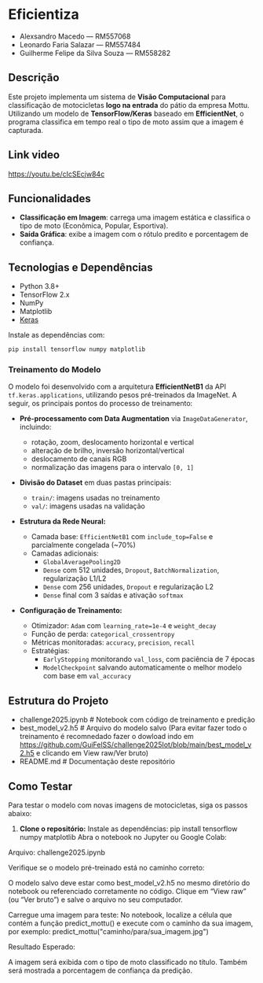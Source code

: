 # Eficientiza  
- Alexsandro Macedo — RM557068  
- Leonardo Faria Salazar — RM557484  
- Guilherme Felipe da Silva Souza — RM558282  

## Descrição
Este projeto implementa um sistema de **Visão Computacional** para classificação de motocicletas **logo na entrada** do pátio da empresa Mottu. Utilizando um modelo de **TensorFlow/Keras** baseado em **EfficientNet**, o programa classifica em tempo real o tipo de moto assim que a imagem é capturada.

## Link video
https://youtu.be/cIcSEcjw84c

## Funcionalidades
- **Classificação em Imagem**: carrega uma imagem estática e classifica o tipo de moto (Econômica, Popular, Esportiva).
- **Saída Gráfica**: exibe a imagem com o rótulo predito e porcentagem de confiança.

## Tecnologias e Dependências
- Python 3.8+
- TensorFlow 2.x
- NumPy
- Matplotlib
- [Keras](https://keras.io/)

Instale as dependências com:

```bash
pip install tensorflow numpy matplotlib
```

### Treinamento do Modelo

O modelo foi desenvolvido com a arquitetura **EfficientNetB1** da API `tf.keras.applications`, utilizando pesos pré-treinados da ImageNet. A seguir, os principais pontos do processo de treinamento:

- **Pré-processamento com Data Augmentation** via `ImageDataGenerator`, incluindo:
  - rotação, zoom, deslocamento horizontal e vertical
  - alteração de brilho, inversão horizontal/vertical
  - deslocamento de canais RGB
  - normalização das imagens para o intervalo `[0, 1]`

- **Divisão do Dataset** em duas pastas principais:
  - `train/`: imagens usadas no treinamento
  - `val/`: imagens usadas na validação

- **Estrutura da Rede Neural:**
  - Camada base: `EfficientNetB1` com `include_top=False` e parcialmente congelada (~70%)
  - Camadas adicionais:
    - `GlobalAveragePooling2D`
    - `Dense` com 512 unidades, `Dropout`, `BatchNormalization`, regularização L1/L2
    - `Dense` com 256 unidades, `Dropout` e regularização L2
    - `Dense` final com 3 saídas e ativação `softmax`

- **Configuração de Treinamento:**
  - Otimizador: `Adam` com `learning_rate=1e-4` e `weight_decay`
  - Função de perda: `categorical_crossentropy`
  - Métricas monitoradas: `accuracy`, `precision`, `recall`
  - Estratégias:
    - `EarlyStopping` monitorando `val_loss`, com paciência de 7 épocas
    - `ModelCheckpoint` salvando automaticamente o melhor modelo com base em `val_accuracy`

## Estrutura do Projeto
- challenge2025.ipynb      # Notebook com código de treinamento e predição
- best_model_v2.h5         # Arquivo do modelo salvo
  (Para evitar fazer todo o treinamento é recomnedado fazer o dowload indo em https://github.com/GuiFelSS/challenge2025Iot/blob/main/best_model_v2.h5 e clicando em View raw/Ver bruto)
- README.md                # Documentação deste repositório

## Como Testar

Para testar o modelo com novas imagens de motocicletas, siga os passos abaixo:

1. **Clone o repositório:**
Instale as dependências:
pip install tensorflow numpy matplotlib
Abra o notebook no Jupyter ou Google Colab:

Arquivo: challenge2025.ipynb

Verifique se o modelo pré-treinado está no caminho correto:

O modelo salvo deve estar como best_model_v2.h5 no mesmo diretório do notebook ou referenciado corretamente no código.
Clique em “View raw” (ou “Ver bruto”) e salve o arquivo no seu computador.

Carregue uma imagem para teste:
No notebook, localize a célula que contém a função predict_mottu() e execute com o caminho da sua imagem,
por exemplo:
predict_mottu("caminho/para/sua_imagem.jpg")

Resultado Esperado:

A imagem será exibida com o tipo de moto classificado no título.
Também será mostrada a porcentagem de confiança da predição.
